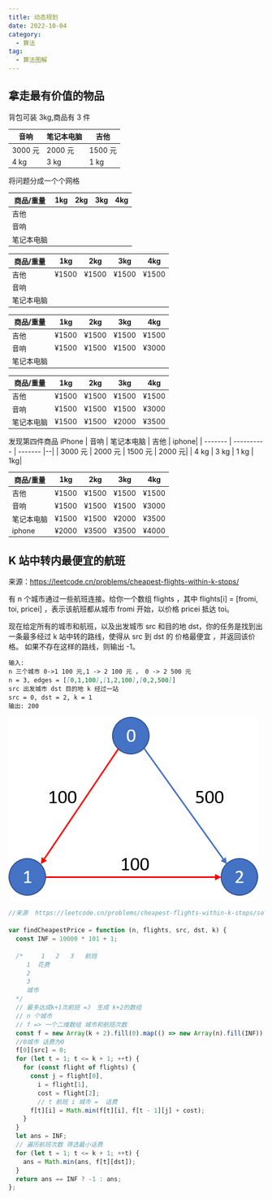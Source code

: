 ```yaml
---
title: 动态规划
date: 2022-10-04
category:
  - 算法
tag:
  - 算法图解
---
```


## 拿走最有价值的物品

背包可装 3kg,商品有 3 件

| 音响    | 笔记本电脑 | 吉他    |
| ------- | ---------- | ------- |
| 3000 元 | 2000 元    | 1500 元 |
| 4 kg    | 3 kg       | 1 kg    |

将问题分成一个个网格

| 商品/重量  | 1kg | 2kg | 3kg | 4kg |
| ---------- | --- | --- | --- | --- |
| 吉他       |     |     |     |     |
| 音响       |     |     |     |     |
| 笔记本电脑 |     |     |     |     |

| 商品/重量  | 1kg   | 2kg   | 3kg   | 4kg   |
| ---------- | ----- | ----- | ----- | ----- |
| 吉他       | ¥1500 | ¥1500 | ¥1500 | ¥1500 |
| 音响       |       |       |       |       |
| 笔记本电脑 |       |       |       |       |

| 商品/重量  | 1kg   | 2kg   | 3kg   | 4kg   |
| ---------- | ----- | ----- | ----- | ----- |
| 吉他       | ¥1500 | ¥1500 | ¥1500 | ¥1500 |
| 音响       | ¥1500 | ¥1500 | ¥1500 | ¥3000 |
| 笔记本电脑 |       |       |       |       |

| 商品/重量  | 1kg   | 2kg   | 3kg   | 4kg   |
| ---------- | ----- | ----- | ----- | ----- |
| 吉他       | ¥1500 | ¥1500 | ¥1500 | ¥1500 |
| 音响       | ¥1500 | ¥1500 | ¥1500 | ¥3000 |
| 笔记本电脑 | ¥1500 | ¥1500 | ¥2000 | ¥3500 |

发现第四件商品 iPhone
| 音响 | 笔记本电脑 | 吉他 | iphone|
| ------- | ---------- | ------- |--|
| 3000 元 | 2000 元 | 1500 元 | 2000 元|
| 4 kg | 3 kg | 1 kg | 1kg|

| 商品/重量  | 1kg   | 2kg   | 3kg   | 4kg   |
| ---------- | ----- | ----- | ----- | ----- |
| 吉他       | ¥1500 | ¥1500 | ¥1500 | ¥1500 |
| 音响       | ¥1500 | ¥1500 | ¥1500 | ¥3000 |
| 笔记本电脑 | ¥1500 | ¥1500 | ¥2000 | ¥3500 |
| iphone     | ¥2000 | ¥3500 | ¥3500 | ¥4000 |

## K 站中转内最便宜的航班

来源：https://leetcode.cn/problems/cheapest-flights-within-k-stops/

有 n 个城市通过一些航班连接。给你一个数组 flights ，其中 flights[i] = [fromi, toi, pricei] ，表示该航班都从城市 fromi 开始，以价格 pricei 抵达 toi。

现在给定所有的城市和航班，以及出发城市 src 和目的地 dst，你的任务是找到出一条最多经过 k 站中转的路线，使得从 src 到 dst 的 价格最便宜 ，并返回该价格。 如果不存在这样的路线，则输出 -1。

```md
输入:
n 三个城市 0->1 100 元,1 -> 2 100 元 ， 0 -> 2 500 元
n = 3, edges = [[0,1,100],[1,2,100],[0,2,500]]
src 出发城市 dst 目的地 k 经过一站
src = 0, dst = 2, k = 1
输出: 200
```

![](./images/2022-11-22-16-43-01.png)

```js
//来源  https://leetcode.cn/problems/cheapest-flights-within-k-stops/solutions/954402/k-zhan-zhong-zhuan-nei-zui-bian-yi-de-ha-abzi/

var findCheapestPrice = function (n, flights, src, dst, k) {
  const INF = 10000 * 101 + 1;

  /*     1   2   3   航班
     1  花费
     2
     3
     城市
  */
  // 最多达成k+1次航班 =》 生成 k+2的数组
  // n 个城市
  // f => 一个二维数组 城市和航班次数
  const f = new Array(k + 2).fill(0).map(() => new Array(n).fill(INF));
  //0城市 话费为0 
  f[0][src] = 0;
  for (let t = 1; t <= k + 1; ++t) {
    for (const flight of flights) {
      const j = flight[0],
        i = flight[1],
        cost = flight[2];
        // t 航班 i 城市 =  话费
      f[t][i] = Math.min(f[t][i], f[t - 1][j] + cost);
    }
  }
  let ans = INF;
  // 遍历航班次数 筛选最小话费
  for (let t = 1; t <= k + 1; ++t) {
    ans = Math.min(ans, f[t][dst]);
  }
  return ans == INF ? -1 : ans;
};
```
